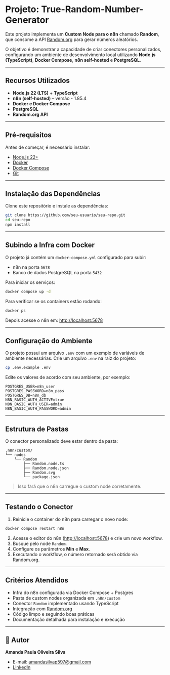 # Projeto: True-Random-Number-Generator

Este projeto implementa um **Custom Node para o n8n** chamado **Random**, que consome a API [Random.org](https://www.random.org/) para gerar números aleatórios.  

O objetivo é demonstrar a capacidade de criar conectores personalizados, configurando um ambiente de desenvolvimento local utilizando **Node.js (TypeScript)**, **Docker Compose**, **n8n self-hosted** e **PostgreSQL**.

---

## Recursos Utilizados

- **Node.js 22 (LTS)** + **TypeScript**
- **n8n (self-hosted)** – versão - 1.85.4
- **Docker e Docker Compose**
- **PostgreSQL**
- **Random.org API** 
---

## Pré-requisitos

Antes de começar, é necessário instalar:

- [Node.js 22+](https://nodejs.org/)
- [Docker](https://docs.docker.com/get-docker/)
- [Docker Compose](https://docs.docker.com/compose/)
- [Git](https://git-scm.com/)

---

## Instalação das Dependências

Clone este repositório e instale as dependências:

```bash
git clone https://github.com/seu-usuario/seu-repo.git
cd seu-repo
npm install
````
---

## Subindo a Infra com Docker

O projeto já contém um `docker-compose.yml` configurado para subir:

* n8n na porta `5678`
* Banco de dados PostgreSQL na porta `5432`

Para iniciar os serviços:

```bash
docker compose up -d
```

Para verificar se os containers estão rodando:

```bash
docker ps
```

Depois acesse o n8n em:
[http://localhost:5678](http://localhost:5678)

---

## Configuração do Ambiente

O projeto possui um arquivo `.env` com um exemplo de variáveis de ambiente necessárias.
Crie um arquivo `.env` na raiz do projeto:

```bash
cp .env.example .env
```

Edite os valores de acordo com seu ambiente, por exemplo:

```env
POSTGRES_USER=n8n_user
POSTGRES_PASSWORD=n8n_pass
POSTGRES_DB=n8n_db
N8N_BASIC_AUTH_ACTIVE=true
N8N_BASIC_AUTH_USER=admin
N8N_BASIC_AUTH_PASSWORD=admin
```

---

## Estrutura de Pastas

O conector personalizado deve estar dentro da pasta:

```
.n8n/custom/
└── nodes
    └── Random
        ├── Random.node.ts
        ├── Random.node.json
        ├── Random.svg
        └── package.json
```

> Isso fará que o n8n carregue o custom node corretamente.

---

## Testando o Conector

1. Reinicie o container do n8n para carregar o novo node:

```bash
docker compose restart n8n
```

2. Acesse o editor do n8n ([http://localhost:5678](http://localhost:5678)) e crie um novo workflow.
3. Busque pelo node `Random`.
4. Configure os parâmetros **Min** e **Max**.
5. Executando o workflow, o número retornado será obtido via Random.org.

---

## Critérios Atendidos

- Infra do n8n configurada via Docker Compose + Postgres
- Pasta de custom nodes organizada em `.n8n/custom`
- Conector `Random` implementado usando TypeScript
- Integração com [Random.org](https://www.random.org/integers/)
- Código limpo e seguindo boas práticas
- Documentação detalhada para instalação e execução

---

## 👤 Autor

**Amanda Paula Oliveira Silva**
- E-mail: amandasilvap597@gmail.com
- [LinkedIn](www.linkedin.com/in/amanda-paula-oliveira-silva-a740581bb)
